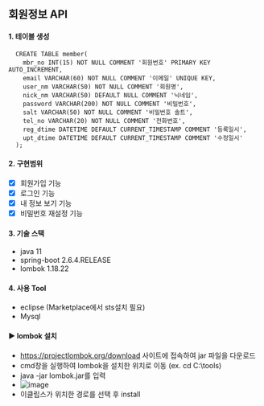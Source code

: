 ## 회원정보 API

#### 1. 테이블 생성
~~~
  CREATE TABLE member(  
    mbr_no INT(15) NOT NULL COMMENT '회원번호' PRIMARY KEY AUTO_INCREMENT,  
    email VARCHAR(60) NOT NULL COMMENT '이메일' UNIQUE KEY,  
    user_nm VARCHAR(50) NOT NULL COMMENT '회원명',  
    nick_nm VARCHAR(50) DEFAULT NULL COMMENT '닉네임',  
    password VARCHAR(200) NOT NULL COMMENT '비밀번호',  
    salt VARCHAR(50) NOT NULL COMMENT '비밀번호 솔트',  
    tel_no VARCHAR(20) NOT NULL COMMENT '전화번호',  
    reg_dtime DATETIME DEFAULT CURRENT_TIMESTAMP COMMENT '등록일시',  
    upt_dtime DATETIME DEFAULT CURRENT_TIMESTAMP COMMENT '수정일시'  
  );
~~~
  
#### 2. 구현범위
  - [X] 회원가입 기능
  - [X] 로그인 기능
  - [X] 내 정보 보기 기능
  - [X] 비밀번호 재설정 기능
  
#### 3. 기술 스택
  - java 11
  - spring-boot 2.6.4.RELEASE
  - lombok 1.18.22

#### 4. 사용 Tool
  - eclipse (Marketplace에서 sts설치 필요)
  - Mysql

#### ▶ lombok 설치
  - https://projectlombok.org/download 사이트에 접속하여 jar 파일을 다운로드
  - cmd창을 실행하여 lombok을 설치한 위치로 이동 (ex. cd C:\tools)
  - java -jar lombok.jar를 입력
  - ![image](https://user-images.githubusercontent.com/22049906/160272414-0de28b89-d563-4507-bbcd-76620f0a1c95.png)
  - 이클립스가 위치한 경로를 선택 후 install

